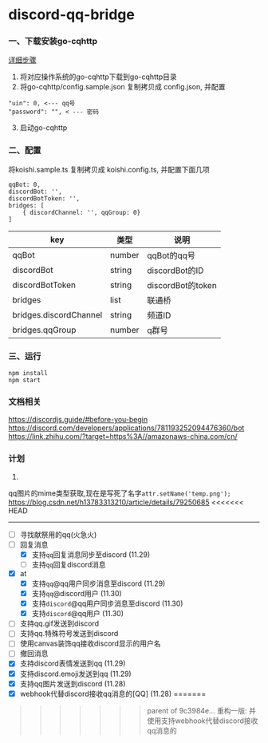 # discord-qq-bridge

### 一、下载安装go-cqhttp
[详细步骤](https://github.com/Mrs4s/go-cqhttp/blob/master/docs/quick_start.md)

1. 将对应操作系统的go-cqhttp下载到go-cqhttp目录
2. 将go-cqhttp/config.sample.json 复制拷贝成 config.json, 并配置
```shell script
"uin": 0, <--- qq号
"password": "", < --- 密码
```
3. 启动go-cqhttp

### 二、配置
将koishi.sample.ts 复制拷贝成 koishi.config.ts, 并配置下面几项
```shell script
qqBot: 0,
discordBot: '',
discordBotToken: '',
bridges: [
    { discordChannel: '', qqGroup: 0}
] 
```
| key | 类型 | 说明 |
| --- | --- | --- |
| qqBot | number | qqBot的qq号 |
| discordBot | string | discordBot的ID |
| discordBotToken | string | discordBot的token |
| bridges | list | 联通桥 |
| bridges.discordChannel | string | 频道ID |
| bridges.qqGroup | number | q群号 |

### 三、运行
```shell script
npm install
npm start
```


### 文档相关
https://discordjs.guide/#before-you-begin
https://discord.com/developers/applications/781193252094476360/bot
https://link.zhihu.com/?target=https%3A//amazonaws-china.com/cn/
### 计划
1.
qq图片的mime类型获取,现在是写死了名字`attr.setName('temp.png');`
https://blog.csdn.net/h13783313210/article/details/79250685
<<<<<<< HEAD

--- 

- [ ] 寻找献祭用的qq(火急火)
- [ ] 回复消息
    - [x] 支持`qq`回复消息同步至discord (11.29)
    - [ ] 支持`qq`回复discord消息
- [x] at
    - [x] 支持`qq`@qq用户同步消息至discord (11.29)
    - [x] 支持`qq`@discord用户 (11.30)
    - [x] 支持`discord`@qq用户同步消息至discord (11.30)
    - [x] 支持`discord`@qq用户 (11.30)
- [ ] 支持qq.gif发送到discord
- [ ] 支持qq.特殊符号发送到discord
- [ ] 使用canvas装饰qq接收discord显示的用户名
- [ ] 撤回消息
- [x] 支持discord表情发送到qq (11.29)
- [x] 支持discord.emoji发送到qq (11.29)
- [x] 支持qq图片发送到discord (11.28)
- [x] webhook代替discord接收qq消息的[QQ] (11.28)
=======
>>>>>>> parent of 9c3984e... 重构一版: 并使用支持webhook代替discord接收qq消息的
